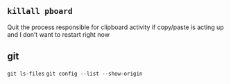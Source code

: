 ## `killall pboard`

Quit the process responsible for clipboard activity if copy/paste is acting up and I don’t want to restart right now

## git

`git ls-files`
`git config --list --show-origin`
